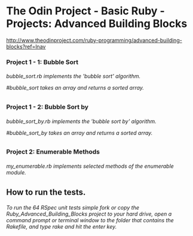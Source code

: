 <!DOCTYPE html>
<html>
<head lang="en">
    <meta charset="UTF-8">
    <title>Advanced Building Blocks</title>
</head>
<body>
<h1>The Odin Project - Basic Ruby - Projects: Advanced Building Blocks</h1>

http://www.theodinproject.com/ruby-programming/advanced-building-blocks?ref=lnav

<h3>Project 1 - 1: Bubble Sort</h3>

<h6>bubble_sort.rb implements the 'bubble sort' algorithm.</br>

#bubble_sort takes an array and returns a sorted array.</h6>

<h3>Project 1 - 2: Bubble Sort by</h3>

<h6>bubble_sort_by.rb implements the 'bubble sort by' algorithm.</br>

#bubble_sort_by takes an array and returns a sorted array.</h6>

<h3>Project 2: Enumerable Methods</h3>

<h6>my_enumerable.rb implements selected methods of the enumerable module.</h6>

<h2>How to run the tests.</h2>

<h6>To run the 64 RSpec unit tests simple fork or copy the Ruby_Advanced_Building_Blocks project 
to your hard drive, open a command prompt or terminal window to the folder that contains the Rakefile, 
and type rake and hit the enter key.</h6>
</body>
</html>
